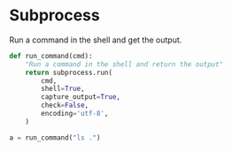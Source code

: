 # Subprocess

Run a command in the shell and get the output.

```python
def run_command(cmd):
    "Run a command in the shell and return the output"
    return subprocess.run(
        cmd, 
        shell=True, 
        capture_output=True, 
        check=False, 
        encoding='utf-8',
    )

a = run_command("ls .")
```
